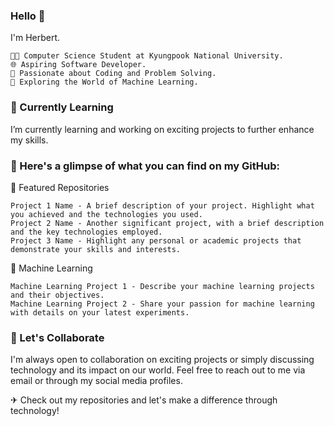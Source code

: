 ### Hello 👋
I'm Herbert.

    👨‍🎓 Computer Science Student at Kyungpook National University.
    🌐 Aspiring Software Developer.
    🚀 Passionate about Coding and Problem Solving.
    🤖 Exploring the World of Machine Learning.

<!--
**Getsug/Getsug** is a ✨ _special_ ✨ repository because its `README.md` (this file) appears on your GitHub profile.

Here are some ideas to get you started:

- 🔭 I’m currently working on ...
- 🌱 I’m currently learning ...
- 👯 I’m looking to collaborate on ...
- 🤔 I’m looking for help with ...
- 💬 Ask me about ...
- 📫 How to reach me: ...
- 😄 Pronouns: ...
- ⚡ Fun fact: ...
-->

### 🌱 Currently Learning
I’m currently learning and working on exciting projects to further enhance my skills.


### 🚀 Here's a glimpse of what you can find on my GitHub:

🔧 Featured Repositories

    Project 1 Name - A brief description of your project. Highlight what you achieved and the technologies you used.
    Project 2 Name - Another significant project, with a brief description and the key technologies employed.
    Project 3 Name - Highlight any personal or academic projects that demonstrate your skills and interests.

🤖 Machine Learning

    Machine Learning Project 1 - Describe your machine learning projects and their objectives.
    Machine Learning Project 2 - Share your passion for machine learning with details on your latest experiments.


### 🌟 Let's Collaborate

I'm always open to collaboration on exciting projects or simply discussing technology and its impact on our world. Feel free to reach out to me via email or through my social media profiles.

✈ Check out my repositories and let's make a difference through technology!

